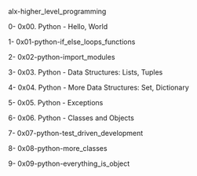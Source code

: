 alx-higher_level_programming


0- 0x00. Python - Hello, World

1- 0x01-python-if_else_loops_functions

2- 0x02-python-import_modules

3- 0x03. Python - Data Structures: Lists, Tuples  

4- 0x04. Python - More Data Structures: Set, Dictionary

5- 0x05. Python - Exceptions

6- 0x06. Python - Classes and Objects

7- 0x07-python-test_driven_development

8- 0x08-python-more_classes

9- 0x09-python-everything_is_object

